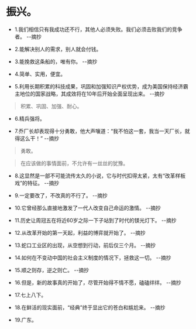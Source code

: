 # 振兴。

- 1.我们相信只有我成功还不行，其他人必须失败。我们必须击败我们的竞争者。 --摘抄

- 2.能解决别人的需求，别人就会付钱。

- 3.能挽救这条船的，唯有你。 --摘抄

- 4.简单、实用，便宜。

- 5.利用长期积累的科技成果，巩固和加强知识产权优势，成为美国保持经济霸主地位的国家战略，其成效将在10年后开始全面呈现出来。 --摘抄

>积累、巩固、加强、耐心。

- 6.精兵强将。

- 7.乔厂长却表现得十分勇敢，他大声嚷道：“我不怕这一套，我当一天厂长，就得这么干！” --摘抄

>勇敢。

>在应该做的事情面前，不允许有一丝丝的犹豫。

- 8.这显然是一部不可能流传太久的小说，它与时代扣得太紧，太有“改革样板戏”的特征。 --摘抄

- 9.一定要改了，不改真的不行了。 --摘抄

- 10.它曾经那么直接地激发了一代人改变自己命运的激情。 --摘抄

- 11.历史让周冠五在将近60岁之际一下子站到了时代的镁光灯下。 --摘抄

- 12.从改革开始的第一天起，利益的博弈就开始了。 --摘抄

- 13.蛇口工业区的出现，从空想到行动，前后仅三个月。 --摘抄

- 14.如何在不变动中国的社会主义制度的情况下，拯救这一切。 --摘抄

- 15.顺之则存，逆之则亡。 --摘抄

- 16.但是，新的故事真的开始了，尽管开始得不情不愿，磕磕绊绊。 --摘抄

- 17.七上八下。

- 18.在鲜活的现实面前，“经典”终于显出它的苍白和尴尬来。 --摘抄

- 19.广东。
